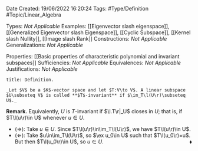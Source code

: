 <div class="topSpace"></div>

Date Created: 19/06/2022 16:20:24
Tags: #Type/Definition #Topic/Linear_Algebra

Types: _Not Applicable_
Examples: [[Eigenvector slash eigenspace]], [[Generalized Eigenvector slash Eigenspace]], [[Cyclic Subspace]], [[Kernel slash Nullity]], [[Image slash Rank]]
Constructions: _Not Applicable_
Generalizations: _Not Applicable_

Properties: [[Basic properties of characteristic polynomial and invariant subspaces]]
Sufficiencies: _Not Applicable_
Equivalences: _Not Applicable_
Justifications: _Not Applicable_

``` ad-Definition
title: Definition.

_Let $V$ be a $K$-vector space and let $T:V\to V$. A linear subspace $U\subseteq V$ is called **$T$-invariant** if $\im_T\l(U\r)\subseteq U$._

```

**Remark.** Equivalently, $U$ is $T$-invariant if $\l.T\r|_U$ closes in $U$; that is, if $T\l(u\r)\in U$ whenever $u\in U$.
* ($\Rightarrow$): Take $u\in U$. Since $T\l(u\r)\in\im_T\l(U\r)$, we have $T\l(u\r)\in U$.
* ($\Leftarrow$): Take $u\in\im_T\l(U\r)$, so $\ex u_0\in U$ such that $T\l(u_0\r)=u$. But then $T\l(u_0\r)\in U$, so $u\in U$.<span style="float:right;">$\blacklozenge$</span>
